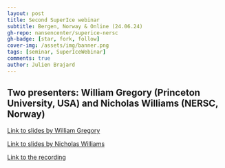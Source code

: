 ```yaml
---
layout: post
title: Second SuperIce webinar
subtitle: Bergen, Norway & Online (24.06.24)
gh-repo: nansencenter/superice-nersc
gh-badge: [star, fork, follow]
cover-img: /assets/img/banner.png
tags: [seminar, SuperIceWebinar]
comments: true
author: Julien Brajard
---
```


## Two presenters: William Gregory (Princeton University, USA) and Nicholas Williams (NERSC, Norway)

[Link to slides by William Gregory](...)



[Link to slides by Nicholas Williams](...)
  
[Link to the recording](...)
